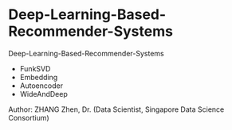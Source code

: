 # Deep-Learning-Based-Recommender-Systems
Deep-Learning-Based-Recommender-Systems

* FunkSVD
* Embedding
* Autoencoder
* WideAndDeep

Author: ZHANG Zhen, Dr. (Data Scientist, Singapore Data Science Consortium)
